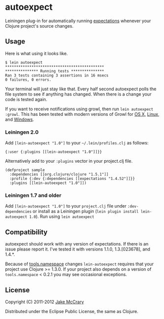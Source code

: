# autoexpect

Leiningen plug-in for automatically running [expectations](https://github.com/jaycfields/expectations) whenever your Clojure project's source changes.

## Usage

Here is what using it looks like. 

    $ lein autoexpect
    *********************************************
    *************** Running tests ***************
    Ran 3 tests containing 3 assertions in 16 msecs
    0 failures, 0 errors.

Your terminal will just stay like that. Every half second autoexpect
polls the file system to see if anything has changed. When there is a
change your code is tested again.

If you want to receive notifications using growl, then run `lein
autoexpect :growl`. This has been tested with modern versions of Growl
for [OS X](http://growl.info/),
[Linux](http://mattn.github.com/growl-for-linux/), and
[Windows](http://growlforwindows.com/).


### Leiningen 2.0

Add `[lein-autoexpect "1.0"]` to your `~/.lein/profiles.clj` as
follows:

    {:user {:plugins [[lein-autoexpect "1.0"]]}}
    
Alternatively add to your `:plugins` vector in your project.clj file.
   
    (defproject sample
      :dependencies [[org.clojure/clojure "1.5.1"]]
      :profile {:dev {:dependencies [[expectations "1.4.52"]]}}
      :plugins [[lein-autoexpect "1.0"]])

### Leiningen 1.7 and older

Add `[lein-autoexpect "1.0"]` to your `project.clj` file under `:dev-dependencies` or install as a Leiningen plugin (`lein plugin install lein-autoexpect 1.0`). Run using `lein autoexpect`


## Compatibility

autoexpect should work with any version of expectations. If there is
an issue please report it. I've tested it with versions 1.1.0, 1.3.[023678], and 1.4.*.

Because of
[tools.namespace](https://github.com/clojure/tools.namespace) changes
`lein-autoexpect` requires that your project use Clojure >= 1.3.0. If
your project also depends on a version of `tools.namespace` < 0.2.1
you may see occasional exceptions.

## License

Copyright (C) 2011-2012 [Jake McCrary](http://jakemccrary.com)

Distributed under the Eclipse Public License, the same as Clojure.
